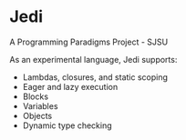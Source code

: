 # Jedi
A Programming Paradigms Project - SJSU

As an experimental language, Jedi supports:  
- Lambdas, closures, and static scoping  
- Eager and lazy execution  
- Blocks  
- Variables  
- Objects  
- Dynamic type checking  
